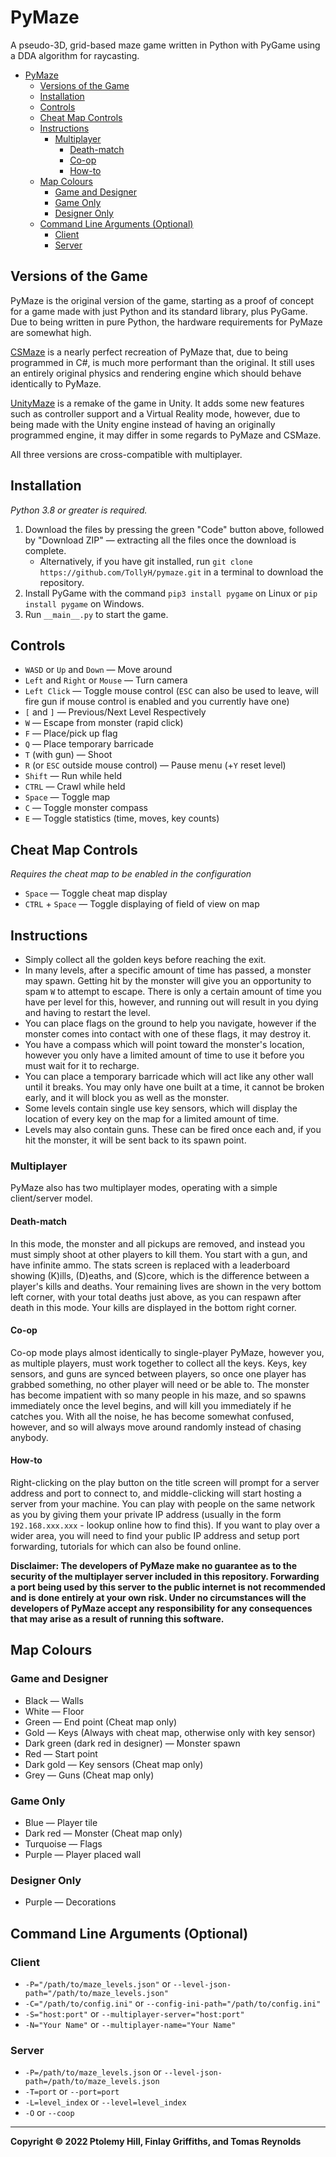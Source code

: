 # PyMaze

A pseudo-3D, grid-based maze game written in Python with PyGame using a DDA
algorithm for raycasting.

- [PyMaze](#pymaze)
  - [Versions of the Game](#versions-of-the-game)
  - [Installation](#installation)
  - [Controls](#controls)
  - [Cheat Map Controls](#cheat-map-controls)
  - [Instructions](#instructions)
    - [Multiplayer](#multiplayer)
      - [Death-match](#death-match)
      - [Co-op](#co-op)
      - [How-to](#how-to)
  - [Map Colours](#map-colours)
    - [Game and Designer](#game-and-designer)
    - [Game Only](#game-only)
    - [Designer Only](#designer-only)
  - [Command Line Arguments (Optional)](#command-line-arguments-optional)
    - [Client](#client)
    - [Server](#server)

## Versions of the Game

PyMaze is the original version of the game, starting as a proof of concept for a game made with just Python and its standard library, plus PyGame. Due to being written in pure Python, the hardware requirements for PyMaze are somewhat high.

[CSMaze](https://github.com/TollyH/CSMaze) is a nearly perfect recreation of PyMaze that, due to being programmed in C#, is much more performant than the original. It still uses an entirely original physics and rendering engine which should behave identically to PyMaze.

[UnityMaze](https://github.com/TollyH/UnityMaze) is a remake of the game in Unity. It adds some new features such as controller support and a Virtual Reality mode, however, due to being made with the Unity engine instead of having an originally programmed engine, it may differ in some regards to PyMaze and CSMaze.

All three versions are cross-compatible with multiplayer.

## Installation

*Python 3.8 or greater is required.*

1. Download the files by pressing the green "Code" button above, followed by "Download ZIP" — extracting all the files once the download is complete.
   - Alternatively, if you have git installed, run `git clone https://github.com/TollyH/pymaze.git` in a terminal to download the repository.
2. Install PyGame with the command `pip3 install pygame` on Linux or `pip install pygame` on Windows.
3. Run `__main__.py` to start the game.

## Controls

- `WASD` or `Up` and `Down` — Move around
- `Left` and `Right` or `Mouse` — Turn camera
- `Left Click` — Toggle mouse control (`ESC` can also be used to leave, will fire gun if mouse control is enabled and you currently have one)
- `[` and `]` — Previous/Next Level Respectively
- `W` — Escape from monster (rapid click)
- `F` — Place/pick up flag
- `Q` — Place temporary barricade
- `T` (with gun) — Shoot
- `R` (or `ESC` outside mouse control) — Pause menu (+`Y` reset level)
- `Shift` — Run while held
- `CTRL` — Crawl while held
- `Space` — Toggle map
- `C` — Toggle monster compass
- `E` — Toggle statistics (time, moves, key counts)

## Cheat Map Controls

*Requires the cheat map to be enabled in the configuration*

- `Space` — Toggle cheat map display
- `CTRL` + `Space` — Toggle displaying of field of view on map

## Instructions

- Simply collect all the golden keys before reaching the exit.
- In many levels, after a specific amount of time has passed, a monster may spawn. Getting hit by the monster will give you an opportunity to spam `W` to attempt to escape. There is only a certain amount of time you have per level for this, however, and running out will result in you dying and having to restart the level.
- You can place flags on the ground to help you navigate, however if the monster comes into contact with one of these flags, it may destroy it.
- You have a compass which will point toward the monster's location, however you only have a limited amount of time to use it before you must wait for it to recharge.
- You can place a temporary barricade which will act like any other wall until it breaks. You may only have one built at a time, it cannot be broken early, and it will block you as well as the monster.
- Some levels contain single use key sensors, which will display the location of every key on the map for a limited amount of time.
- Levels may also contain guns. These can be fired once each and, if you hit the monster, it will be sent back to its spawn point.

### Multiplayer

PyMaze also has two multiplayer modes, operating with a simple client/server model.

#### Death-match

In this mode, the monster and all pickups are removed, and instead you must simply shoot at other players to kill them. You start with a gun, and have infinite ammo. The stats screen is replaced with a leaderboard showing (K)ills, (D)eaths, and (S)core, which is the difference between a player's kills and deaths. Your remaining lives are shown in the very bottom left corner, with your total deaths just above, as you can respawn after death in this mode. Your kills are displayed in the bottom right corner.

#### Co-op

Co-op mode plays almost identically to single-player PyMaze, however you, as multiple players, must work together to collect all the keys. Keys, key sensors, and guns are synced between players, so once one player has grabbed something, no other player will need or be able to. The monster has become impatient with so many people in his maze, and so spawns immediately once the level begins, and will kill you immediately if he catches you. With all the noise, he has become somewhat confused, however, and so will always move around randomly instead of chasing anybody.

#### How-to

Right-clicking on the play button on the title screen will prompt for a server address and port to connect to, and middle-clicking will start hosting a server from your machine. You can play with people on the same network as you by giving them your private IP address (usually in the form `192.168.xxx.xxx` - lookup online how to find this). If you want to play over a wider area, you will need to find your public IP address and setup port forwarding, tutorials for which can also be found online.

**Disclaimer: The developers of PyMaze make no guarantee as to the security of the multiplayer server included in this repository. Forwarding a port being used by this server to the public internet is not recommended and is done entirely at your own risk. Under no circumstances will the developers of PyMaze accept any responsibility for any consequences that may arise as a result of running this software.**

## Map Colours

### Game and Designer

- Black — Walls
- White — Floor
- Green — End point (Cheat map only)
- Gold — Keys (Always with cheat map, otherwise only with key sensor)
- Dark green (dark red in designer) — Monster spawn
- Red — Start point
- Dark gold — Key sensors (Cheat map only)
- Grey — Guns (Cheat map only)

### Game Only

- Blue — Player tile
- Dark red — Monster (Cheat map only)
- Turquoise — Flags
- Purple — Player placed wall

### Designer Only

- Purple — Decorations

## Command Line Arguments (Optional)

### Client

- `-P="/path/to/maze_levels.json"` or `--level-json-path="/path/to/maze_levels.json"`
- `-C="/path/to/config.ini"` or `--config-ini-path="/path/to/config.ini"`
- `-S="host:port"` or `--multiplayer-server="host:port"`
- `-N="Your Name"` or `--multiplayer-name="Your Name"`

### Server

- `-P=/path/to/maze_levels.json` or `--level-json-path=/path/to/maze_levels.json`
- `-T=port` or `--port=port`
- `-L=level_index` or `--level=level_index`
- `-O` or `--coop`

---

**Copyright © 2022  Ptolemy Hill, Finlay Griffiths, and Tomas Reynolds**
